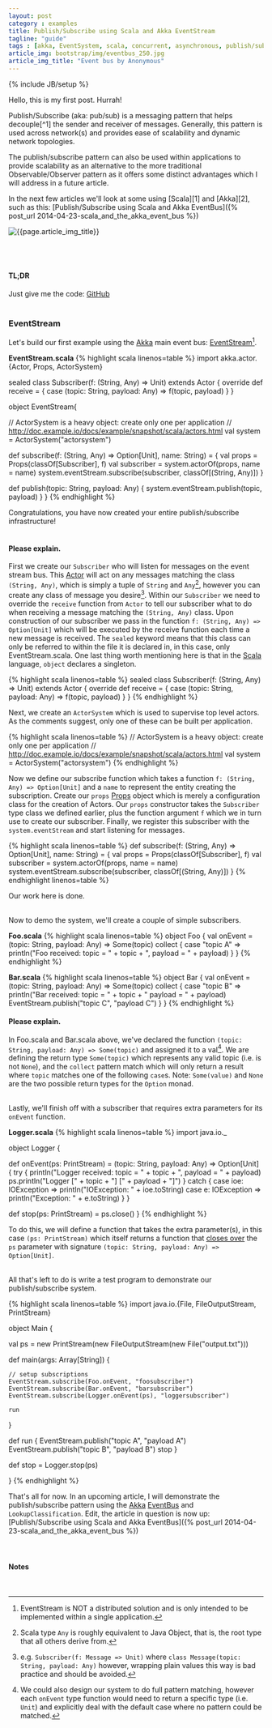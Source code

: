 ```yaml
---
layout: post
category : examples
title: Publish/Subscribe using Scala and Akka EventStream
tagline: "guide"
tags : [akka, EventSystem, scala, concurrent, asynchronous, publish/subscribe, beginner, example, tutorial, guide]
article_img: bootstrap/img/eventbus_250.jpg
article_img_title: "Event bus by Anonymous"
---
```

{% include JB/setup %}
<div class="intro">
<div class="intro-txt">
<p>
Hello, this is my first post. Hurrah!
</p>
<p>
Publish/Subscribe (aka: pub/sub) is a messaging pattern that helps decouple<span markdown="span">[^1]</span> the sender and receiver of messages. Generally, this pattern is used across network(s) and provides ease of scalability and dynamic network topologies. 
</p>
<p>
The publish/subscribe pattern can also be used within applications to provide scalability as an alternative to the more traditional Observable/Observer pattern as it offers some distinct advantages which I will address in a future article.
</p>
<p>
In the next few articles we'll look at some using <span markdown="span">[Scala][1] and [Akka][2]</span>, such as this: <span markdown="span">[Publish/Subscribe using Scala and Akka EventBus]({% post_url 2014-04-23-scala_and_the_akka_event_bus %})</span>
</p>
</div>
<div class="intro-img-border">
<div class="intro-img-bevel">
<div class="intro-img">
<img class="article-image" title="{{page.article_img_title}}" src="{{ASSET_PATH}}/{{page.article_img}}"/>
</div>
</div>
</div>
</div>
<br />
<br />
<br />


#### TL;DR
Just give me the code: [GitHub][4]
<br/>
<br/>

### EventStream
Let's build our first example using the [Akka][2] main event bus: [EventStream][3][^2].
<br />

**EventStream.scala**
{% highlight scala linenos=table %}
import akka.actor.{Actor, Props, ActorSystem}

sealed class Subscriber(f: (String, Any) => Unit) extends Actor {
  override def receive = { case (topic: String, payload: Any) => f(topic, payload) }
}

object EventStream{

  // ActorSystem is a heavy object: create only one per application
  // http://doc.example.io/docs/example/snapshot/scala/actors.html
  val system = ActorSystem("actorsystem")

  def subscribe(f: (String, Any) => Option[Unit], name: String) = {
    val props = Props(classOf[Subscriber], f)
    val subscriber = system.actorOf(props, name = name)
    system.eventStream.subscribe(subscriber, classOf[(String, Any)])
  }

  def publish(topic: String, payload: Any) {
    system.eventStream.publish(topic, payload)
  }
}
{% endhighlight %}

Congratulations, you have now created your entire publish/subscribe infrastructure!
<br />
<br />

#### Please explain.
First we create our `Subscriber` who will listen for messages on the event stream bus. This [Actor][5] will act on any messages matching the class `(String, Any)`, which is simply a tuple of `String` and `Any`[^3], however you can create any class of message you desire[^4]. Within our `Subscriber` we need to override the `receive` function from `Actor` to tell our subscriber what to do when receiving a message matching the `(String, Any)` class. Upon construction of our subscriber we pass in the function `f: (String, Any) => Option[Unit]` which will be executed by the receive function each time a new message is received. The `sealed` keyword means that this class can only be referred to within the file it is declared in, in this case, only EventStream.scala. One last thing worth mentioning here is that in the [Scala][1] language, `object` declares a singleton. 

{% highlight scala linenos=table %}
sealed class Subscriber(f: (String, Any) => Unit) extends Actor {
  override def receive = { case (topic: String, payload: Any) => f(topic, payload) }
}
{% endhighlight %}
<br/>

Next, we create an `ActorSystem` which is used to supervise top level actors. As the comments suggest, only one of these can be built per application.
<br/>

{% highlight scala linenos=table %}
// ActorSystem is a heavy object: create only one per application
// http://doc.example.io/docs/example/snapshot/scala/actors.html
val system = ActorSystem("actorsystem")
{% endhighlight %}
<br/>

Now we define our subscribe function which takes a function `f: (String, Any) => Option[Unit]` and a `name` to represent the entity creating the subscription. Create our `props` [Props][6] object which is merely a configuration class for the creation of Actors. Our `props` constructor takes the `Subscriber` type class we defined earlier, plus the function argument `f` which we in turn use to create our subscriber. Finally, we register this subscriber with the `system.eventStream` and start listening for messages. 

{% highlight scala linenos=table %}
def subscribe(f: (String, Any) => Option[Unit], name: String) = {
  val props = Props(classOf[Subscriber], f)
  val subscriber = system.actorOf(props, name = name)
  system.eventStream.subscribe(subscriber, classOf[(String, Any)])
}
{% endhighlight linenos=table %}

Our work here is done.
<br/>
<br/>

Now to demo the system, we'll create a couple of simple subscribers.

**Foo.scala**
{% highlight scala linenos=table %}
object Foo {
  val onEvent = (topic: String, payload: Any) => Some(topic) collect {
    case "topic A" => println("Foo received: topic = " + topic + ", payload = " + payload)
  }
}
{% endhighlight %}
<br/>

**Bar.scala**
{% highlight scala linenos=table %}
object Bar {
  val onEvent = (topic: String, payload: Any) => Some(topic) collect {
    case "topic B" =>
      println("Bar received: topic = " + topic + " payload = " + payload)
      EventStream.publish("topic C", "payload C")
  }
}
{% endhighlight %}
<br/>

#### Please explain.
In Foo.scala and Bar.scala above, we've declared the function `(topic: String, payload: Any) => Some(topic)` and assigned it to a val[^5]. We are defining the return type `Some(topic)` which represents any valid topic (i.e. is not `None`), and the `collect` pattern match which will only return a result where `topic` matches one of the following `case`s. Note: `Some(value)` and `None` are the two possible return types for the `Option` monad. 
<br/>
<br/>

Lastly, we'll finish off with a subscriber that requires extra parameters for its `onEvent` function.

**Logger.scala**
{% highlight scala linenos=table %}
import java.io._

object Logger {

  def onEvent(ps: PrintStream) = (topic: String, payload: Any) => Option[Unit] {
      try {
        println("Logger received: topic = " + topic + ", payload = " + payload)
        ps.println("Logger [" + topic + "] [" + payload + "]")
      }
      catch {
        case ioe: IOException => println("IOException: " + ioe.toString)
        case e: IOException => println("Exception: " + e.toString)
      }
  }

  def stop(ps: PrintStream) = ps.close()
}
{% endhighlight %}

To do this, we will define a function that takes the extra parameter(s), in this case `(ps: PrintStream)` which itself returns a function that [closes over][10] the `ps` parameter with signature `(topic: String, payload: Any) => Option[Unit]`.
<br/>
<br/>

All that's left to do is write a test program to demonstrate our publish/subscribe system.

{% highlight scala linenos=table %}
import java.io.{File, FileOutputStream, PrintStream}

object Main {

  val ps = new PrintStream(new FileOutputStream(new File("output.txt")))

  def main(args: Array[String]) {

    // setup subscriptions
    EventStream.subscribe(Foo.onEvent, "foosubscriber")
    EventStream.subscribe(Bar.onEvent, "barsubscriber")
    EventStream.subscribe(Logger.onEvent(ps), "loggersubscriber")

    run
  }

  def run {
    EventStream.publish("topic A", "payload A")
    EventStream.publish("topic B", "payload B")
    stop
  }

  def stop = Logger.stop(ps)

}
{% endhighlight %}

That's all for now. 
In an upcoming article, I will demonstrate the publish/subscribe pattern using the [Akka][2] [EventBus][11] and `LookupClassification`. Edit, the article in question is now up: [Publish/Subscribe using Scala and Akka EventBus]({% post_url 2014-04-23-scala_and_the_akka_event_bus %})
<br/>
<br/>
<br/>

#### Notes
[^1]: Decoupling as far as space and time is concerned. Publish/Subscribe introduces a different type of coupling, namely: semantic coupling.

[^2]: EventStream is NOT a distributed solution and is only intended to be implemented within a single application.

[^3]: Scala type `Any` is roughly equivalent to Java Object, that is, the root type that all others derive from.

[^4]: e.g. `Subscriber(f: Message => Unit)` where `class Message(topic: String, payload: Any)` however, wrapping plain values this way is bad practice and should be avoided.

[^5]: We could also design our system to do full pattern matching, however each `onEvent` type function would need to return a specific type (i.e. `Unit`) and explicitly deal with the default case where no pattern could be matched.
<br/>


[1]:http://www.scala-lang.org/
[2]:http://akka.io/
[3]:http://doc.akka.io/docs/akka/snapshot/scala/event-bus.html#event-stream
[4]:https://github.com/benhowell/AkkaEventStreamExample
[5]:http://doc.akka.io/docs/akka/snapshot/scala/actors.html
[6]:http://doc.akka.io/docs/akka/snapshot/scala/actors.html#props
[7]:http://www.haskell.org/haskellwiki/Haskell
[8]:http://www.haskell.org/haskellwiki/Maybe
[9]:http://www.scala-lang.org/api/2.10.4/index.html#scala.Option
[10]:http://en.wikipedia.org/wiki/Closure_(computer_programming)
[11]:http://doc.akka.io/docs/akka/snapshot/scala/event-bus.html